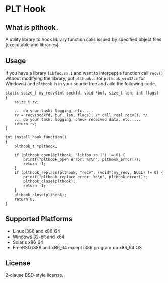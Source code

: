 PLT Hook
========

What is plthook.
----------------

A utility library to hook library function calls issued by
specified object files (executable and libraries).

Usage
-----

If you have a library `libfoo.so.1` and want to intercept
a function call `recv()` without modifying the library,
put `plthook.c` (or `plthook_win32.c` for Windows) and `plthook.h`
in your source tree and add the following code.


    static ssize_t my_recv(int sockfd, void *buf, size_t len, int flags)
    {
        ssize_t rv;
    
        ... do your task: logging, etc. ...
        rv = recv(sockfd, buf, len, flags); /* call real recv(). */
        ... do your task: logging, check received data, etc. ...
        return rv;
    }
    
    int install_hook_function()
    {
        plthook_t *plthook;
    
        if (plthook_open(&plthook, "libfoo.so.1") != 0) {
            printf("plthook_open error: %s\n", plthook_error());
            return -1;
        }
        if (plthook_replace(plthook, "recv", (void*)my_recv, NULL) != 0) {
            printf("plthook_replace error: %s\n", plthook_error());
            plthook_close(plthook);
            return -1;
        }
        plthook_close(plthook);
        return 0;
    }

Supported Platforms
-------------------

* Linux i386 and x86_64
* Windows 32-bit and x64
* Solaris x86_64
* FreeBSD i386 and x86_64 except i386 program on x86_64 OS

License
-------

2-clause BSD-style license.

